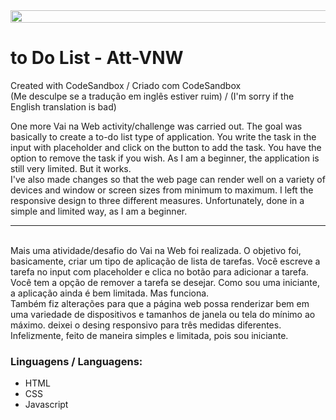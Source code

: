 <div style="display: flex; justify-content: center; align-items: center;">
        <img
          height="20"
          width="700"
          alt=""
          src="https://ni90ep.csb.app/imgs/redImg.png"
        />
      </div>

# to Do List - Att-VNW
Created with CodeSandbox / Criado com CodeSandbox<br/> (Me desculpe se a tradução em inglês estiver ruim) / (I'm sorry if the English translation is bad)

One more Vai na Web activity/challenge was carried out. The goal was basically to create a to-do list type of application. You write the task in the input with placeholder and click on the button to add the task. You have the option to remove the task if you wish. As I am a beginner, the application is still very limited. But it works.<br/>
I've also made changes so that the web page can render well on a variety of devices and window or screen sizes from minimum to maximum. I left the responsive design to three different measures. Unfortunately, done in a simple and limited way, as I am a beginner.
<br/>

<hr/>
<br/>
Mais uma atividade/desafio do Vai na Web foi realizada. O objetivo foi, basicamente, criar um tipo de aplicação de lista de tarefas. Você escreve a tarefa no input com placeholder e clica no botão para adicionar a tarefa. Você tem a opção de remover a tarefa se desejar. Como sou uma iniciante, a aplicação ainda é bem limitada. Mas funciona.<br/>
Também fiz alterações para que a página web possa renderizar bem em uma variedade de dispositivos e tamanhos de janela ou tela do mínimo ao máximo. deixei o desing responsivo para três medidas diferentes. Infelizmente, feito de maneira simples e limitada, pois sou iniciante.
<br/>

### Linguagens / Languagens:
- HTML
- CSS
- Javascript

<br/>
